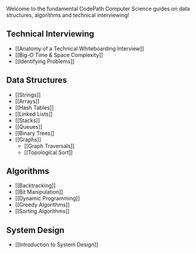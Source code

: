 Welcome to the fundamental CodePath Computer Science guides on data structures, algorithms and technical interviewing!

## Technical Interviewing

 * [[Anatomy of a Technical Whiteboarding Interview]]
 * [[Big-O Time & Space Complexity]]
 * [[Identifying Problems]]

## Data Structures

 * [[Strings]]
 * [[Arrays]]
 * [[Hash Tables]]
 * [[Linked Lists]]
 * [[Stacks]]
 * [[Queues]]
 * [[Binary Trees]]
 * [[Graphs]]
   * [[Graph Traversals]]
   * [[Topological Sort]]

## Algorithms

 * [[Backtracking]]
 * [[Bit Manipulation]]
 * [[Dynamic Programming]]
 * [[Greedy Algorithms]]
 * [[Sorting Algorithms]]

## System Design

 * [[Introduction to System Design]]